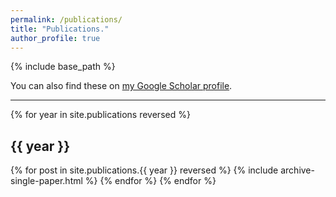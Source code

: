 ```yaml
---
permalink: /publications/
title: "Publications."
author_profile: true
---
```


{% include base_path %}

You can also find these on <a href="https://scholar.google.com/citations?user=IGApvF0AAAAJ&hl=en">my Google Scholar profile</a>.

<hr>

{% for year in site.publications reversed %}
  <h2>{{ year }}</h2>
  
  {% for post in site.publications.{{ year }} reversed %}
     {% include archive-single-paper.html %}
  {% endfor %}
{% endfor %}

